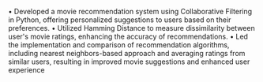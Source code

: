 • Developed a movie recommendation system using Collaborative Filtering in Python, offering personalized suggestions to 
users based on their preferences.
• Utilized Hamming Distance to measure dissimilarity between user's movie ratings, enhancing the accuracy of 
recommendations.
• Led the implementation and comparison of recommendation algorithms, including nearest neighbors-based approach and 
averaging ratings from similar users, resulting in improved movie suggestions and enhanced user experience
